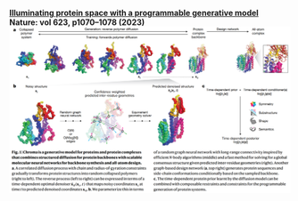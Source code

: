 
[**Illuminating protein space with a programmable generative model**](https://www.nature.com/articles/s41586-023-06728-8)  
**Nature: vol 623, p1070–1078 (2023)**
![figure](Figs/nature_illuminating_protein_space.png)

